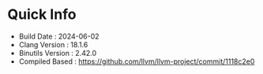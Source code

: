 # Quick Info
* Build Date : 2024-06-02
* Clang Version : 18.1.6
* Binutils Version : 2.42.0
* Compiled Based : https://github.com/llvm/llvm-project/commit/1118c2e0
